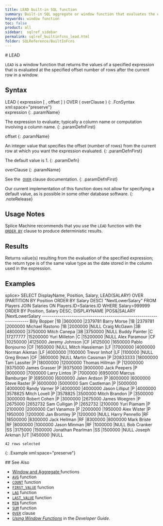 ```yaml
---
title: LEAD built-in SQL function
summary: Built-in SQL aggregate or window function that evaluates the expression at a specified offset after the current row within a partition.
keywords: window function
toc: false
product: all
sidebar:  sqlref_sidebar
permalink: sqlref_builtinfcns_lead.html
folder: SQLReference/BuiltInFcns
---
```

<section>
<div class="TopicContent" data-swiftype-index="true" markdown="1">
# LEAD

`LEAD` is a window function that returns the values of a specified
expression that is evaluated at the specified offset number of rows
after the current row in a window.

## Syntax

<div class="fcnWrapperWide" markdown="1">
    LEAD ( expression [ , offset ] ) OVER ( overClause )
{: .FcnSyntax xml:space="preserve"}

</div>
<div class="paramList" markdown="1">
expression
{: .paramName}

The expression to evaluate; typically a column name or computation
involving a column name.
{: .paramDefnFirst}

offset
{: .paramName}

An integer value that specifies the offset (number of rows) from the
current row at which you want the expression evaluated.
{: .paramDefnFirst}

The default value is 1.
{: .paramDefn}

overClause
{: .paramName}

See the &nbsp;[`OVER`](sqlref_clauses_over.html) clause documentation.
{: .paramDefnFirst}

</div>
Our current implementation of this function does not allow for
specifying a default value, as is possible in some other database
software.
{: .noteRelease}

## Usage Notes

Splice Machine recommends that you use the `LEAD` function with the
&nbsp; [`ORDER BY`](sqlref_clauses_orderby.html) clause to produce
deterministic results.

## Results

Returns value(s) resulting from the evaluation of the specified
expression; the return type is of the same value type as the date stored
in the column used in the expression.

## Examples

<div class="preWrapper" markdown="1">
    splice> SELECT DisplayName, Position, Salary,
       LEAD(SALARY) OVER (PARTITION BY Position ORDER BY Salary DESC) "NextLowerSalary"
       FROM Players JOIN Salaries ON Players.ID=Salaries.ID
       WHERE Salary>999999
       ORDER BY Position, Salary DESC;
    DISPLAYNAME             |POS&|SALARY              |NextLowerSalary
    -----------------------------------------------------------------------
    Billy Bopper            |1B  |3600000             |2379781
    Barry Morse             |1B  |2379781             |2000000
    Michael Rastono         |1B  |2000000             |NULL
    Craig McGawn            |3B  |4800000             |3750000
    Mitch Canepa            |3B  |3750000             |NULL
    Buddy Painter           |C   |17277777            |15200000
    Yuri Milleton           |C   |15200000            |NULL
    Alex Paramour           |CF  |10250000            |4125000
    Jeremy Johnson          |CF  |4125000             |1650000
    Pablo Bonjourno         |CF  |1650000             |NULL
    Mitch Hassleman         |LF  |17000000            |4000000
    Norman Aikman           |LF  |4000000             |1100000
    Trevor Imhof            |LF  |1100000             |NULL
    Greg Brown              |OF  |3600000             |NULL
    Martin Cassman          |P   |20833333            |18000000
    Tam Lassiter            |P   |18000000            |12000000
    Thomas Hillman          |P   |12000000            |9375000
    James Grasser           |P   |9375000             |9000000
    Jack Peepers            |P   |9000000             |7000000
    Larry Lintos            |P   |7000000             |6950000
    Marcus Bamburger        |P   |6950000             |6000000
    Jalen Ardson            |P   |6000000             |6000000
    Steve Raster            |P   |6000000             |5000000
    Sam Castleman           |P   |5000000             |4000000
    Randy Varner            |P   |4000000             |4000000
    Jason Lilliput          |P   |4000000             |3578825
    Mitch Lovell            |P   |3578825             |3500000
    Mitch Brandon           |P   |3500000             |3000000
    Robert Cohen            |P   |3000000             |2675000
    James Woegren           |P   |2675000             |2652732
    Sam Culligan            |P   |2652732             |2100000
    Yuri Piamam             |P   |2100000             |2000000
    Carl Vanamos            |P   |2000000             |1950000
    Alex Wister             |P   |1950000             |1200000
    Jan Bromley             |P   |1200000             |NULL
    Harry Pennello          |RF  |18500000            |8300000
    Jack Hellman            |RF  |8300000             |8000000
    Mark Briste             |RF  |8000000             |1000000
    Jason Minman            |RF  |1000000             |NULL
    Bob Cranker             |SS  |3175000             |1500000
    Jonathan Pearlman       |SS  |1500000             |NULL
    Joseph Arkman           |UT  |1450000             |NULL

    42 rows selected
{: .Example xml:space="preserve"}

</div>
## See Also

* [Window and Aggregate
  ](sqlref_builtinfcns_windowfcnsintro.html)functions
* [`AVG`](sqlref_builtinfcns_avg.html) function
* [`COUNT`](sqlref_builtinfcns_count.html) function
* [`FIRST_VALUE`](sqlref_builtinfcns_firstvalue.html) function
* [`LAG`](sqlref_builtinfcns_lag.html) function
* [`LAST_VALUE`](sqlref_builtinfcns_lastvalue.html) function
* [`MIN`](sqlref_builtinfcns_min.html) function
* [`SUM`](sqlref_builtinfcns_sum.html) function
* [`OVER`](sqlref_clauses_over.html) clause
* *[Using Window Functions](developers_fundamentals_windowfcns.html)* in
  the *Developer Guide*.

</div>
</section>
